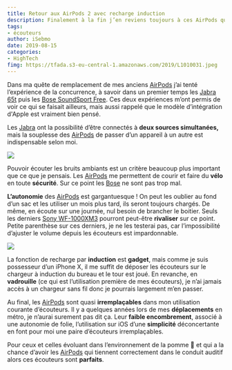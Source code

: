 ```yaml
---
title: Retour aux AirPods 2 avec recharge induction
description: Finalement à la fin j’en reviens toujours à ces AirPods qui sont remarquables si leurs points faibles ne sont pas rédhibitoires pour vous. 
tags: 
- écouteurs
author: iSebmo
date: 2019-08-15
categories: 
- HighTech
fimg: https://tfada.s3-eu-central-1.amazonaws.com/2019/L1010031.jpeg
---
```


Dans ma quête de remplacement de mes anciens [AirPods](https://www.amazon.fr/Apple-AirPods-boi%CC%82tier-charge-Dernier/dp/B07PYM8FB8/?tag=tfadafr04-21) j’ai tenté l’expérience de la concurrence, à savoir dans un premier temps les [Jabra 65t](https://www.amazon.fr/Jabra-e%CC%81couteurs-Bluetooth-Wireless-service/dp/B07BHY7M8P/?tag=tfadafr04-21) puis les [Bose SoundSport Free](https://www.amazon.fr/Bose-SoundSport-Free-E%CC%81couteurs-Sport/dp/B0748G1QLP/?tag=tfadafr04-21). Ces deux expériences m’ont permis de voir ce qui se faisait ailleurs, mais aussi rappelé que le modèle d’intégration d'Apple est vraiment bien pensé. 

Les [Jabra](https://www.amazon.fr/Jabra-e%CC%81couteurs-Bluetooth-Wireless-service/dp/B07BHY7M8P/?tag=tfadafr04-21) ont la possibilité d’être connectés à **deux sources simultanées,** mais la souplesse des [AirPods](https://www.amazon.fr/Apple-AirPods-boi%CC%82tier-charge-Dernier/dp/B07PYM8FB8/?tag=tfadafr04-21) de passer d’un appareil à un autre est indispensable selon moi. 

![](https://tfada.s3-eu-central-1.amazonaws.com/2019/L1010030.jpeg)

Pouvoir écouter les bruits ambiants est un critère beaucoup plus important que ce que je pensais. Les [AirPods](https://www.amazon.fr/Apple-AirPods-boi%CC%82tier-charge-Dernier/dp/B07PYM8FB8/?tag=tfadafr04-21) me permettent de courir et faire du **vélo** en toute **sécurité**. Sur ce point les [Bose](https://www.amazon.fr/Bose-SoundSport-Free-E%CC%81couteurs-Sport/dp/B0748G1QLP/?tag=tfadafr04-21) ne sont pas trop mal. 

**L’autonomie** des [AirPods](https://www.amazon.fr/Apple-AirPods-boi%CC%82tier-charge-Dernier/dp/B07PYM8FB8/?tag=tfadafr04-21) est gargantuesque ! On peut les oublier au fond d’un sac et les utiliser un mois plus tard, ils seront toujours chargés. De même, en écoute sur une journée, nul besoin de brancher le boitier. Seuls les derniers [Sony WF-1000XM3](https://www.amazon.fr/Sony-WF-1000XM3-E%CC%81couteurs-rechargement-compatibles/dp/B07T2FGG2Z/?tag=tfadafr04-21) pourront peut-être **rivaliser** sur ce point. Petite parenthèse sur ces derniers, je ne les testerai pas, car l’impossibilité d’ajuster le volume depuis les écouteurs est impardonnable. 

![](https://tfada.s3-eu-central-1.amazonaws.com/2019/L1010032.jpeg)

La fonction de recharge par **induction** est **gadget**, mais comme je suis possesseur d’un iPhone X, il me suffit de déposer les écouteurs sur le chargeur à induction du bureau et le tour est joué. En revanche, en **vadrouille** (ce qui est l’utilisation première de mes écouteurs), je n’ai jamais accès à un chargeur sans fil donc je pourrais largement m’en passer. 

Au final, les [AirPods](https://www.amazon.fr/Apple-AirPods-boi%CC%82tier-charge-Dernier/dp/B07PYM8FB8/?tag=tfadafr04-21) sont quasi **irremplaçables** dans mon utilisation courante d’écouteurs. Il y a quelques années lors de mes **déplacements** en métro, je n’aurai surement pas dit ça. Leur **faible encombrement**, associé à une autonomie de folie, l’utilisation sur iOS d’une **simplicité** déconcertante en font pour moi une paire d’écouteurs irremplaçables. 

Pour ceux et celles évoluant dans l’environnement de la pomme 🍎 et qui a la chance d’avoir les [AirPods](https://www.amazon.fr/Apple-AirPods-boi%CC%82tier-charge-Dernier/dp/B07PYM8FB8/?tag=tfadafr04-21) qui tiennent correctement dans le conduit auditif alors ces écouteurs sont **parfaits**. 